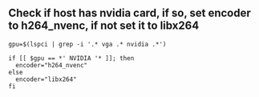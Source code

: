 ## Check if host has nvidia card, if so, set encoder to h264_nvenc, if not set it to libx264

```
gpu=$(lspci | grep -i '.* vga .* nvidia .*')

if [[ $gpu == *' NVIDIA '* ]]; then
  encoder="h264_nvenc"
else
  encoder="libx264"
fi
```